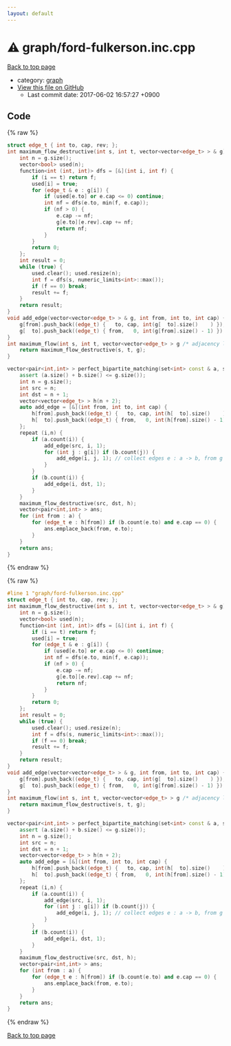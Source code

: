 ```yaml
---
layout: default
---
```


<!-- mathjax config similar to math.stackexchange -->
<script type="text/javascript" async
  src="https://cdnjs.cloudflare.com/ajax/libs/mathjax/2.7.5/MathJax.js?config=TeX-MML-AM_CHTML">
</script>
<script type="text/x-mathjax-config">
  MathJax.Hub.Config({
    TeX: { equationNumbers: { autoNumber: "AMS" }},
    tex2jax: {
      inlineMath: [ ['$','$'] ],
      processEscapes: true
    },
    "HTML-CSS": { matchFontHeight: false },
    displayAlign: "left",
    displayIndent: "2em"
  });
</script>

<script type="text/javascript" src="https://cdnjs.cloudflare.com/ajax/libs/jquery/3.4.1/jquery.min.js"></script>
<script src="https://cdn.jsdelivr.net/npm/jquery-balloon-js@1.1.2/jquery.balloon.min.js" integrity="sha256-ZEYs9VrgAeNuPvs15E39OsyOJaIkXEEt10fzxJ20+2I=" crossorigin="anonymous"></script>
<script type="text/javascript" src="../../assets/js/copy-button.js"></script>
<link rel="stylesheet" href="../../assets/css/copy-button.css" />


# :warning: graph/ford-fulkerson.inc.cpp

<a href="../../index.html">Back to top page</a>

* category: <a href="../../index.html#f8b0b924ebd7046dbfa85a856e4682c8">graph</a>
* <a href="{{ site.github.repository_url }}/blob/master/graph/ford-fulkerson.inc.cpp">View this file on GitHub</a>
    - Last commit date: 2017-06-02 16:57:27 +0900




## Code

<a id="unbundled"></a>
{% raw %}
```cpp
struct edge_t { int to, cap, rev; };
int maximum_flow_destructive(int s, int t, vector<vector<edge_t> > & g) { // ford fulkerson, O(EF)
    int n = g.size();
    vector<bool> used(n);
    function<int (int, int)> dfs = [&](int i, int f) {
        if (i == t) return f;
        used[i] = true;
        for (edge_t & e : g[i]) {
            if (used[e.to] or e.cap <= 0) continue;
            int nf = dfs(e.to, min(f, e.cap));
            if (nf > 0) {
                e.cap -= nf;
                g[e.to][e.rev].cap += nf;
                return nf;
            }
        }
        return 0;
    };
    int result = 0;
    while (true) {
        used.clear(); used.resize(n);
        int f = dfs(s, numeric_limits<int>::max());
        if (f == 0) break;
        result += f;
    }
    return result;
}
void add_edge(vector<vector<edge_t> > & g, int from, int to, int cap) {
    g[from].push_back((edge_t) {   to, cap, int(g[  to].size()    ) });
    g[  to].push_back((edge_t) { from,   0, int(g[from].size() - 1) });
}
int maximum_flow(int s, int t, vector<vector<edge_t> > g /* adjacency list */) { // ford fulkerson, O(FE)
    return maximum_flow_destructive(s, t, g);
}

vector<pair<int,int> > perfect_bipartite_matching(set<int> const & a, set<int> const & b, vector<vector<int> > const & g /* adjacency list */) { // O(V + FE)
    assert (a.size() + b.size() <= g.size());
    int n = g.size();
    int src = n;
    int dst = n + 1;
    vector<vector<edge_t> > h(n + 2);
    auto add_edge = [&](int from, int to, int cap) {
        h[from].push_back((edge_t) {   to, cap, int(h[  to].size()    ) });
        h[  to].push_back((edge_t) { from,   0, int(h[from].size() - 1) });
    };
    repeat (i,n) {
        if (a.count(i)) {
            add_edge(src, i, 1);
            for (int j : g[i]) if (b.count(j)) {
                add_edge(i, j, 1); // collect edges e : a -> b, from g
            }
        }
        if (b.count(i)) {
            add_edge(i, dst, 1);
        }
    }
    maximum_flow_destructive(src, dst, h);
    vector<pair<int,int> > ans;
    for (int from : a) {
        for (edge_t e : h[from]) if (b.count(e.to) and e.cap == 0) {
            ans.emplace_back(from, e.to);
        }
    }
    return ans;
}

```
{% endraw %}

<a id="bundled"></a>
{% raw %}
```cpp
#line 1 "graph/ford-fulkerson.inc.cpp"
struct edge_t { int to, cap, rev; };
int maximum_flow_destructive(int s, int t, vector<vector<edge_t> > & g) { // ford fulkerson, O(EF)
    int n = g.size();
    vector<bool> used(n);
    function<int (int, int)> dfs = [&](int i, int f) {
        if (i == t) return f;
        used[i] = true;
        for (edge_t & e : g[i]) {
            if (used[e.to] or e.cap <= 0) continue;
            int nf = dfs(e.to, min(f, e.cap));
            if (nf > 0) {
                e.cap -= nf;
                g[e.to][e.rev].cap += nf;
                return nf;
            }
        }
        return 0;
    };
    int result = 0;
    while (true) {
        used.clear(); used.resize(n);
        int f = dfs(s, numeric_limits<int>::max());
        if (f == 0) break;
        result += f;
    }
    return result;
}
void add_edge(vector<vector<edge_t> > & g, int from, int to, int cap) {
    g[from].push_back((edge_t) {   to, cap, int(g[  to].size()    ) });
    g[  to].push_back((edge_t) { from,   0, int(g[from].size() - 1) });
}
int maximum_flow(int s, int t, vector<vector<edge_t> > g /* adjacency list */) { // ford fulkerson, O(FE)
    return maximum_flow_destructive(s, t, g);
}

vector<pair<int,int> > perfect_bipartite_matching(set<int> const & a, set<int> const & b, vector<vector<int> > const & g /* adjacency list */) { // O(V + FE)
    assert (a.size() + b.size() <= g.size());
    int n = g.size();
    int src = n;
    int dst = n + 1;
    vector<vector<edge_t> > h(n + 2);
    auto add_edge = [&](int from, int to, int cap) {
        h[from].push_back((edge_t) {   to, cap, int(h[  to].size()    ) });
        h[  to].push_back((edge_t) { from,   0, int(h[from].size() - 1) });
    };
    repeat (i,n) {
        if (a.count(i)) {
            add_edge(src, i, 1);
            for (int j : g[i]) if (b.count(j)) {
                add_edge(i, j, 1); // collect edges e : a -> b, from g
            }
        }
        if (b.count(i)) {
            add_edge(i, dst, 1);
        }
    }
    maximum_flow_destructive(src, dst, h);
    vector<pair<int,int> > ans;
    for (int from : a) {
        for (edge_t e : h[from]) if (b.count(e.to) and e.cap == 0) {
            ans.emplace_back(from, e.to);
        }
    }
    return ans;
}

```
{% endraw %}

<a href="../../index.html">Back to top page</a>

